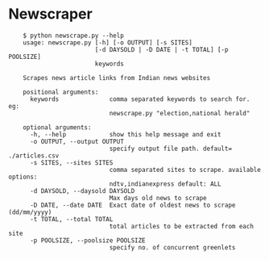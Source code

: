 # Newscraper





        $ python newscrape.py --help
        usage: newscrape.py [-h] [-o OUTPUT] [-s SITES]
                            [-d DAYSOLD | -D DATE | -t TOTAL] [-p POOLSIZE]
                            keywords

        Scrapes news article links from Indian news websites

        positional arguments:
          keywords              comma separated keywords to search for. eg:
                                newscrape.py "election,national herald"

        optional arguments:
          -h, --help            show this help message and exit
          -o OUTPUT, --output OUTPUT
                                specify output file path. default= ./articles.csv
          -s SITES, --sites SITES
                                comma separated sites to scrape. available options:
                                ndtv,indianexpress default: ALL
          -d DAYSOLD, --daysold DAYSOLD
                                Max days old news to scrape
          -D DATE, --date DATE  Exact date of oldest news to scrape (dd/mm/yyyy)
          -t TOTAL, --total TOTAL
                                total articles to be extracted from each site
          -p POOLSIZE, --poolsize POOLSIZE
                                specify no. of concurrent greenlets
